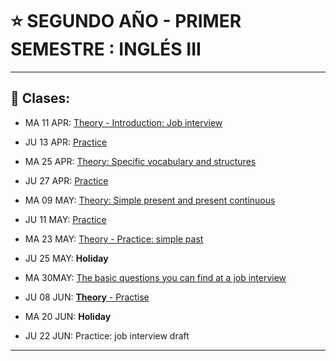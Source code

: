 # :star: SEGUNDO AÑO - PRIMER SEMESTRE : INGLÉS III

---

## :book: Clases:

- MA 11 APR: [Theory - Introduction: Job interview](https://github.com/eugenia1984/UTN-FRSR-Programacion/blob/main/2do_anio_1er_semestre/ingles_3/job_interview.md)

- JU 13 APR: [Practice](https://github.com/eugenia1984/UTN-FRSR-Programacion/blob/main/2do_anio_1er_semestre/ingles_3/job_interview.md)

- MA 25 APR: [Theory: Specific vocabulary and structures](https://github.com/eugenia1984/UTN-FRSR-Programacion/blob/main/2do_anio_1er_semestre/ingles_3/specific_vocabulary_and_structures.md)

- JU 27 APR: [Practice](https://github.com/eugenia1984/UTN-FRSR-Programacion/blob/main/2do_anio_1er_semestre/ingles_3/specific_vocabulary_and_structures.md)

- MA 09 MAY: [Theory: Simple present and present continuous](https://github.com/eugenia1984/UTN-FRSR-Programacion/blob/main/2do_anio_1er_semestre/ingles_3/09_11_may.md)

- JU 11 MAY: [Practice](https://github.com/eugenia1984/UTN-FRSR-Programacion/blob/main/2do_anio_1er_semestre/ingles_3/09_11_may.md)

- MA 23 MAY: [Theory - Practice: simple past](https://github.com/eugenia1984/UTN-FRSR-Programacion/blob/main/2do_anio_1er_semestre/ingles_3/23_may_simple_past.md)

- JU 25 MAY: **Holiday**

- MA 30MAY: [The basic questions you can find at a job interview](https://github.com/eugenia1984/UTN-FRSR-Programacion/blob/main/2do_anio_1er_semestre/ingles_3/30_may_job_interview.md)

- JU 08 JUN: [**Theory** - Practise](https://github.com/eugenia1984/UTN-FRSR-Programacion/blob/main/2do_anio_1er_semestre/ingles_3/08_june.md)

- MA 20 JUN: **Holiday**

- JU 22 JUN: Practice: job interview draft


---

